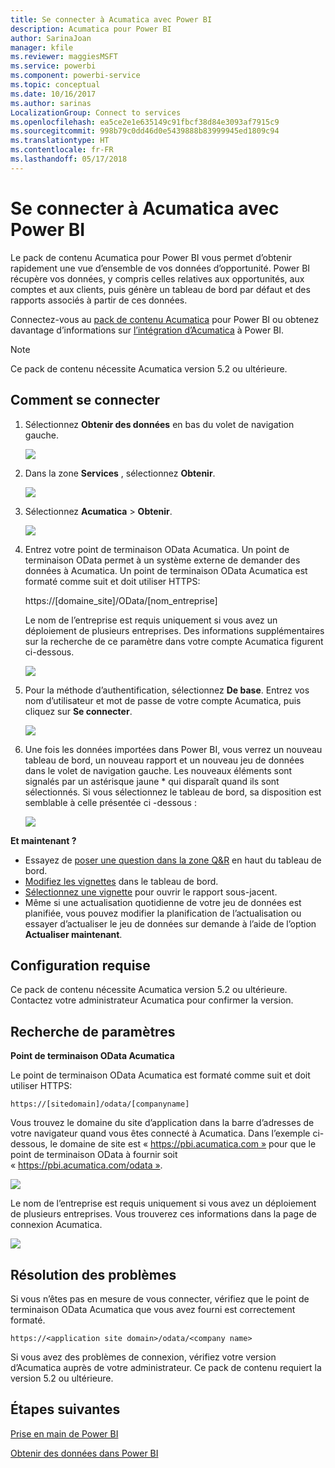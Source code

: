 ```yaml
---
title: Se connecter à Acumatica avec Power BI
description: Acumatica pour Power BI
author: SarinaJoan
manager: kfile
ms.reviewer: maggiesMSFT
ms.service: powerbi
ms.component: powerbi-service
ms.topic: conceptual
ms.date: 10/16/2017
ms.author: sarinas
LocalizationGroup: Connect to services
ms.openlocfilehash: ea5ce2e1e635149c91fbcf38d84e3093af7915c9
ms.sourcegitcommit: 998b79c0dd46d0e5439888b83999945ed1809c94
ms.translationtype: HT
ms.contentlocale: fr-FR
ms.lasthandoff: 05/17/2018
---
```

# <a name="connect-to-acumatica-with-power-bi"></a>Se connecter à Acumatica avec Power BI
Le pack de contenu Acumatica pour Power BI vous permet d’obtenir rapidement une vue d’ensemble de vos données d’opportunité. Power BI récupère vos données, y compris celles relatives aux opportunités, aux comptes et aux clients, puis génère un tableau de bord par défaut et des rapports associés à partir de ces données.

Connectez-vous au [pack de contenu Acumatica](https://app.powerbi.com/getdata/services/acumatica) pour Power BI ou obtenez davantage d’informations sur [l’intégration d’Acumatica](https://powerbi.microsoft.com/integrations/acumatica) à Power BI.

>[!NOTE]
>Ce pack de contenu nécessite Acumatica version 5.2 ou ultérieure.

## <a name="how-to-connect"></a>Comment se connecter
1. Sélectionnez **Obtenir des données** en bas du volet de navigation gauche.
   
   ![](media/service-connect-to-acumatica/getdata3.png)
2. Dans la zone **Services** , sélectionnez **Obtenir**.
   
   ![](media/service-connect-to-acumatica/getdata2.png)
3. Sélectionnez **Acumatica** \> **Obtenir**.
   
   ![](media/service-connect-to-acumatica/acumatica.png)
4. Entrez votre point de terminaison OData Acumatica. Un point de terminaison OData permet à un système externe de demander des données à Acumatica. Un point de terminaison OData Acumatica est formaté comme suit et doit utiliser HTTPS:
   
     https://[domaine_site]/OData/[nom_entreprise]
   
   Le nom de l’entreprise est requis uniquement si vous avez un déploiement de plusieurs entreprises. Des informations supplémentaires sur la recherche de ce paramètre dans votre compte Acumatica figurent ci-dessous.
   
   ![](media/service-connect-to-acumatica/parameters.png)
5. Pour la méthode d’authentification, sélectionnez **De base**. Entrez vos nom d’utilisateur et mot de passe de votre compte Acumatica, puis cliquez sur **Se connecter**.
   
    ![](media/service-connect-to-acumatica/creds2.png)
6. Une fois les données importées dans Power BI, vous verrez un nouveau tableau de bord, un nouveau rapport et un nouveau jeu de données dans le volet de navigation gauche. Les nouveaux éléments sont signalés par un astérisque jaune \* qui disparaît quand ils sont sélectionnés. Si vous sélectionnez le tableau de bord, sa disposition est semblable à celle présentée ci -dessous :
   
    ![](media/service-connect-to-acumatica/dashboard.png)

**Et maintenant ?**

* Essayez de [poser une question dans la zone Q&R](power-bi-q-and-a.md) en haut du tableau de bord.
* [Modifiez les vignettes](service-dashboard-edit-tile.md) dans le tableau de bord.
* [Sélectionnez une vignette](service-dashboard-tiles.md) pour ouvrir le rapport sous-jacent.
* Même si une actualisation quotidienne de votre jeu de données est planifiée, vous pouvez modifier la planification de l’actualisation ou essayer d’actualiser le jeu de données sur demande à l’aide de l’option **Actualiser maintenant**.

## <a name="system-requirements"></a>Configuration requise
Ce pack de contenu nécessite Acumatica version 5.2 ou ultérieure. Contactez votre administrateur Acumatica pour confirmer la version.

## <a name="finding-parameters"></a>Recherche de paramètres
**Point de terminaison OData Acumatica**

Le point de terminaison OData Acumatica est formaté comme suit et doit utiliser HTTPS:

    https://[sitedomain]/odata/[companyname]

Vous trouvez le domaine du site d’application dans la barre d’adresses de votre navigateur quand vous êtes connecté à Acumatica. Dans l’exemple ci-dessous, le domaine de site est « https://pbi.acumatica.com » pour que le point de terminaison OData à fournir soit « https://pbi.acumatica.com/odata ».

 ![](media/service-connect-to-acumatica/url.png)

Le nom de l’entreprise est requis uniquement si vous avez un déploiement de plusieurs entreprises. Vous trouverez ces informations dans la page de connexion Acumatica.

![](media/service-connect-to-acumatica/signin2.png)

## <a name="troubleshooting"></a>Résolution des problèmes
Si vous n’êtes pas en mesure de vous connecter, vérifiez que le point de terminaison OData Acumatica que vous avez fourni est correctement formaté.

    https://<application site domain>/odata/<company name>

Si vous avez des problèmes de connexion, vérifiez votre version d’Acumatica auprès de votre administrateur. Ce pack de contenu requiert la version 5.2 ou ultérieure.

## <a name="next-steps"></a>Étapes suivantes
[Prise en main de Power BI](service-get-started.md)

[Obtenir des données dans Power BI](service-get-data.md)

